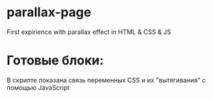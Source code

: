 # parallax-page
First expirience with parallax effect in HTML &amp; CSS &amp; JS

# Готовые блоки:
В скрипте показана связь переменных CSS и их "вытягивания" с помощью JavaScript
